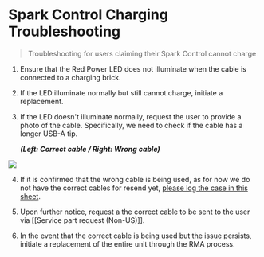 # Spark Control Charging Troubleshooting

> Troubleshooting for users claiming their Spark Control cannot charge

1. Ensure that the Red Power LED does not illuminate when the cable is connected to a charging brick.
2. If the LED illuminate normally but still cannot charge, initiate a replacement.
3. If the LED doesn't illuminate normally, request the user to provide a photo of the cable. Specifically, we need to check if the cable has a longer USB-A tip.
   
   ***(Left: Correct cable / Right: Wrong cable)***
   
![](https://lh6.googleusercontent.com/UjVtclkEzvmWK47cycvRXMdJAxzPnBlM8JMXx3LJUaUVlEPOUsffSaP1MFZrNJvXBP-YtZspvhjxlAxHn0GkZz3p1YRze3COZM4MbGFgrc6c5axfWss3XCo37CXecmyuPTnosCV2324rjA5AANuc3Sw)
   
4. If it is confirmed that the wrong cable is being used, as for now we do not have the correct cables for resend yet, [please log the case in this sheet](https://docs.google.com/spreadsheets/d/1MgfoWIEz_Gg4RgqH5WLKUzIgj0abqpnAE8CaexazFBE/edit?usp=sharing).
   
5. Upon further notice, request a the correct cable to be sent to the user via [[Service part request (Non-US)]].
   
6. In the event that the correct cable is being used but the issue persists, initiate a replacement of the entire unit through the RMA process.